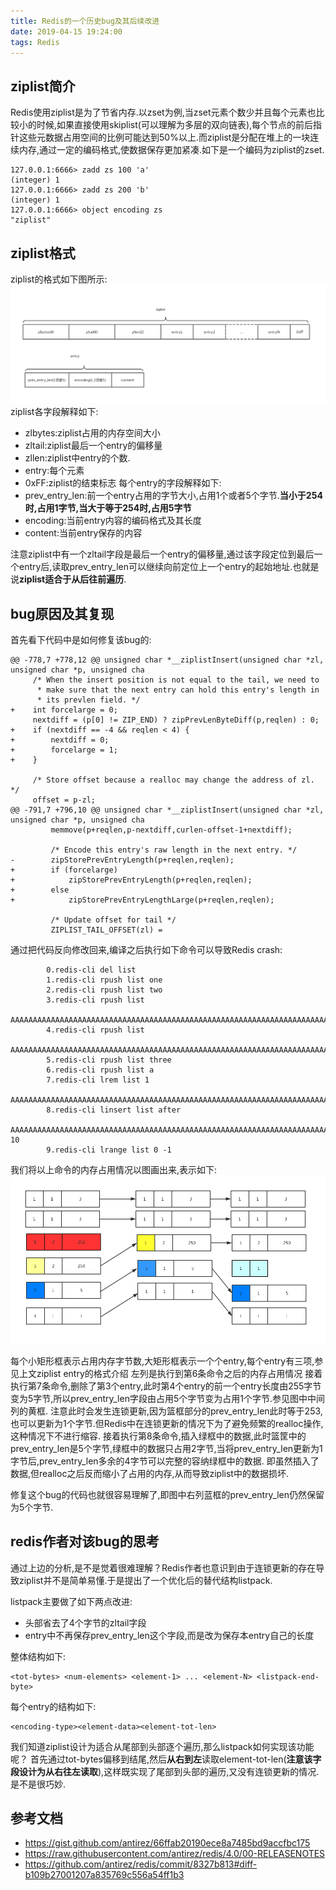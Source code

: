 ```yaml
---
title: Redis的一个历史bug及其后续改进
date: 2019-04-15 19:24:00
tags: Redis
---
```


## ziplist简介

Redis使用ziplist是为了节省内存.以zset为例,当zset元素个数少并且每个元素也比较小的时候,如果直接使用skiplist(可以理解为多层的双向链表),每个节点的前后指针这些元数据占用空间的比例可能达到50%以上.而ziplist是分配在堆上的一块连续内存,通过一定的编码格式,使数据保存更加紧凑.如下是一个编码为ziplist的zset.
```
127.0.0.1:6666> zadd zs 100 'a'
(integer) 1
127.0.0.1:6666> zadd zs 200 'b'
(integer) 1
127.0.0.1:6666> object encoding zs
"ziplist"
```
## ziplist格式
ziplist的格式如下图所示:
![ziplist](/img/zl1.png)
ziplist各字段解释如下:
* zlbytes:ziplist占用的内存空间大小
* zltail:ziplist最后一个entry的偏移量
* zllen:ziplist中entry的个数.
* entry:每个元素
* 0xFF:ziplist的结束标志
每个entry的字段解释如下:
* prev_entry_len:前一个entry占用的字节大小,占用1个或者5个字节.**当小于254时,占用1字节,当大于等于254时,占用5字节**
* encoding:当前entry内容的编码格式及其长度
* content:当前entry保存的内容

注意ziplist中有一个zltail字段是最后一个entry的偏移量,通过该字段定位到最后一个entry后,读取prev_entry_len可以继续向前定位上一个entry的起始地址.也就是说**ziplist适合于从后往前遍历**.

## bug原因及其复现
首先看下代码中是如何修复该bug的:
```
@@ -778,7 +778,12 @@ unsigned char *__ziplistInsert(unsigned char *zl, unsigned char *p, unsigned cha
     /* When the insert position is not equal to the tail, we need to
      * make sure that the next entry can hold this entry's length in
      * its prevlen field. */
+    int forcelarge = 0;
     nextdiff = (p[0] != ZIP_END) ? zipPrevLenByteDiff(p,reqlen) : 0;
+    if (nextdiff == -4 && reqlen < 4) {
+        nextdiff = 0;
+        forcelarge = 1;
+    }

     /* Store offset because a realloc may change the address of zl. */
     offset = p-zl;
@@ -791,7 +796,10 @@ unsigned char *__ziplistInsert(unsigned char *zl, unsigned char *p, unsigned cha
         memmove(p+reqlen,p-nextdiff,curlen-offset-1+nextdiff);

         /* Encode this entry's raw length in the next entry. */
-        zipStorePrevEntryLength(p+reqlen,reqlen);
+        if (forcelarge)
+            zipStorePrevEntryLength(p+reqlen,reqlen);
+        else
+            zipStorePrevEntryLengthLarge(p+reqlen,reqlen);

         /* Update offset for tail */
         ZIPLIST_TAIL_OFFSET(zl) =
```
通过把代码反向修改回来,编译之后执行如下命令可以导致Redis crash:
```
     	0.redis-cli del list
        1.redis-cli rpush list one
        2.redis-cli rpush list two
        3.redis-cli rpush list
        AAAAAAAAAAAAAAAAAAAAAAAAAAAAAAAAAAAAAAAAAAAAAAAAAAAAAAAAAAAAAAAAAAAAAAAAAAAAAAAAAAAAAAAAAAAAAAAAAAAAAAAAAAAAAAAAAAAAAAAAAAAAAAAAAAAAAAAAAAAAAAAAAAAAAAAAAAAAAAAAAAAAAAAAAAAAAAAAAAAAAAAAAAAAAAAAAAAAAAAAAAAAAAAAAAAAAAAAAAAAAAAAAAAAAAAAAAAAAAAAAAAAAAAAAAAA
        4.redis-cli rpush list
        AAAAAAAAAAAAAAAAAAAAAAAAAAAAAAAAAAAAAAAAAAAAAAAAAAAAAAAAAAAAAAAAAAAAAAAAAAAAAAAAAAAAAAAAAAAAAAAAAAAAAAAAAAAAAAAAAAAAAAAAAAAAAAAAAAAAAAAAAAAAAAAAAAAAAAAAAAAAAAAAAAAAAAAAAAAAAAAAAAAAAAAAAAAAAAAAAAAAAAAAAAAAAAAAAAAAAAAAAAAAAAAAAAAAAAAAAAAAAAAAAAAAAAAAAA
        5.redis-cli rpush list three
        6.redis-cli rpush list a
        7.redis-cli lrem list 1
        AAAAAAAAAAAAAAAAAAAAAAAAAAAAAAAAAAAAAAAAAAAAAAAAAAAAAAAAAAAAAAAAAAAAAAAAAAAAAAAAAAAAAAAAAAAAAAAAAAAAAAAAAAAAAAAAAAAAAAAAAAAAAAAAAAAAAAAAAAAAAAAAAAAAAAAAAAAAAAAAAAAAAAAAAAAAAAAAAAAAAAAAAAAAAAAAAAAAAAAAAAAAAAAAAAAAAAAAAAAAAAAAAAAAAAAAAAAAAAAAAAAAAAAAAAAA
        8.redis-cli linsert list after
        AAAAAAAAAAAAAAAAAAAAAAAAAAAAAAAAAAAAAAAAAAAAAAAAAAAAAAAAAAAAAAAAAAAAAAAAAAAAAAAAAAAAAAAAAAAAAAAAAAAAAAAAAAAAAAAAAAAAAAAAAAAAAAAAAAAAAAAAAAAAAAAAAAAAAAAAAAAAAAAAAAAAAAAAAAAAAAAAAAAAAAAAAAAAAAAAAAAAAAAAAAAAAAAAAAAAAAAAAAAAAAAAAAAAAAAAAAAAAAAAAAAAAAAAAA 10
        9.redis-cli lrange list 0 -1
```
我们将以上命令的内存占用情况以图画出来,表示如下:
![cascade update](/img/zl2.png)

每个小矩形框表示占用内存字节数,大矩形框表示一个个entry,每个entry有三项,参见上文ziplist entry的格式介绍
左列是执行到第6条命令之后的内存占用情况
接着执行第7条命令,删除了第3个entry,此时第4个entry的前一个entry长度由255字节变为5字节,所以prev_entry_len字段由占用5个字节变为占用1个字节.参见图中中间列的黄框.
注意此时会发生连锁更新,因为篮框部分的prev_entry_len此时等于253,也可以更新为1个字节.但Redis中在连锁更新的情况下为了避免频繁的realloc操作,这种情况下不进行缩容.
接着执行第8条命令,插入绿框中的数据,此时篮筐中的prev_entry_len是5个字节,绿框中的数据只占用2字节,当将prev_entry_len更新为1字节后,prev_entry_len多余的4字节可以完整的容纳绿框中的数据.
即虽然插入了数据,但realloc之后反而缩小了占用的内存,从而导致ziplist中的数据损坏.

修复这个bug的代码也就很容易理解了,即图中右列蓝框的prev_entry_len仍然保留为5个字节.

## redis作者对该bug的思考

通过上边的分析,是不是觉着很难理解？Redis作者也意识到由于连锁更新的存在导致ziplist并不是简单易懂.于是提出了一个优化后的替代结构listpack.

listpack主要做了如下两点改进:
* 头部省去了4个字节的zltail字段
* entry中不再保存prev_entry_len这个字段,而是改为保存本entry自己的长度

整体结构如下:
```
<tot-bytes> <num-elements> <element-1> ... <element-N> <listpack-end-byte>
```
每个entry的结构如下:
```
<encoding-type><element-data><element-tot-len>
```

我们知道ziplist设计为适合从尾部到头部逐个遍历,那么listpack如何实现该功能呢？
首先通过tot-bytes偏移到结尾,然后**从右到左**读取element-tot-len(**注意该字段设计为从右往左读取**),这样既实现了尾部到头部的遍历,又没有连锁更新的情况.是不是很巧妙.

## 参考文档
* https://gist.github.com/antirez/66ffab20190ece8a7485bd9accfbc175
* https://raw.githubusercontent.com/antirez/redis/4.0/00-RELEASENOTES
* https://github.com/antirez/redis/commit/8327b813#diff-b109b27001207a835769c556a54ff1b3
